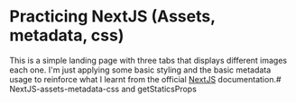 # Practicing NextJS (Assets, metadata, css)

This is a simple landing page with three tabs that displays different images each one. I'm just applying some basic styling and the basic metadata usage to reinforce what I learnt from the official [NextJS](https://nextjs.org/learn/basics/assets-metadata-css) documentation.# NextJS-assets-metadata-css and getStaticsProps
